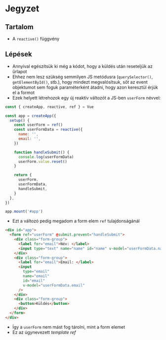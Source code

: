 # Jegyzet

## Tartalom

- A `reactive()` függvény

## Lépések

- Annyival egészítsük ki még a kódot, hogy a küldés után reseteljük az űrlapot
- Ehhez nem lesz szükség semmilyen JS metódusra (`querySelector()`, `getElementById()`, stb.), hogy mindezt megvalósítsuk, sőt az event objektumot sem foguk paraméterként átadni, hogy azon keresztül érjük el a formot
- Ezek helyett létrehozok egy új reaktív változót a JS-ben `userForm` névvel:

```js
const { createApp, reactive, ref } = Vue

const app = createApp({
  setup() {
    const userForm = ref()
    const userFormData = reactive({
      name: '',
      email: '',
    })

    function handleSubmit() {
      console.log(userFormData)
      userForm.value.reset()
    }

    return {
      userForm,
      userFormData,
      handleSubmit,
    }
  },
})

app.mount('#app')
```

- Ezt a változó pedig megadom a form elem `ref` tulajdonságánál

```html
<div id="app">
  <form ref="userForm" @submit.prevent="handleSubmit">
    <div class="form-group">
      <label for="email">Név: </label>
      <input type="text" name="name" id="name" v-model="userFormData.name" />
    </div>
    <div class="form-group">
      <label for="email">Email: </label>
      <input
        type="email"
        name="email"
        id="email"
        v-model="userFormData.email"
      />
    </div>
    <div class="form-group">
      <button>Küldés</button>
    </div>
  </form>
</div>
```

- Így a `userForm` nem mást fog tárolni, mint a form elemet
- Ez az úgynevezett _template ref_
